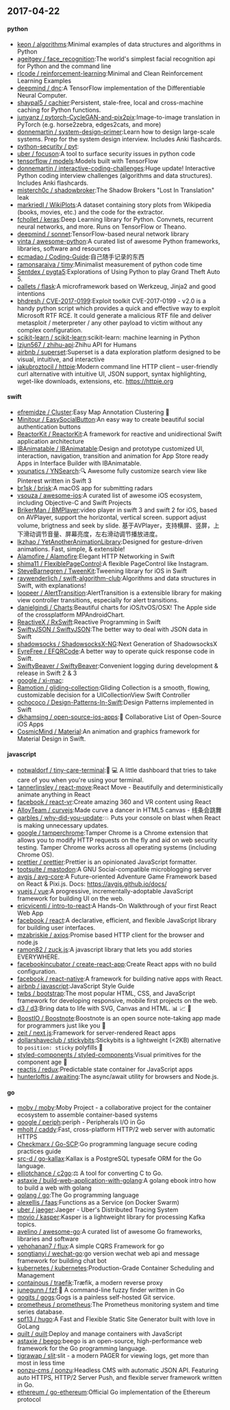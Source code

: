 ## 2017-04-22

#### python
* [keon / algorithms](https://github.com/keon/algorithms):Minimal examples of data structures and algorithms in Python
* [ageitgey / face_recognition](https://github.com/ageitgey/face_recognition):The world's simplest facial recognition api for Python and the command line
* [rlcode / reinforcement-learning](https://github.com/rlcode/reinforcement-learning):Minimal and Clean Reinforcement Learning Examples
* [deepmind / dnc](https://github.com/deepmind/dnc):A TensorFlow implementation of the Differentiable Neural Computer.
* [shaypal5 / cachier](https://github.com/shaypal5/cachier):Persistent, stale-free, local and cross-machine caching for Python functions.
* [junyanz / pytorch-CycleGAN-and-pix2pix](https://github.com/junyanz/pytorch-CycleGAN-and-pix2pix):Image-to-image translation in PyTorch (e.g. horse2zebra, edges2cats, and more)
* [donnemartin / system-design-primer](https://github.com/donnemartin/system-design-primer):Learn how to design large-scale systems. Prep for the system design interview. Includes Anki flashcards.
* [python-security / pyt](https://github.com/python-security/pyt):
* [uber / focuson](https://github.com/uber/focuson):A tool to surface security issues in python code
* [tensorflow / models](https://github.com/tensorflow/models):Models built with TensorFlow
* [donnemartin / interactive-coding-challenges](https://github.com/donnemartin/interactive-coding-challenges):Huge update! Interactive Python coding interview challenges (algorithms and data structures). Includes Anki flashcards.
* [misterch0c / shadowbroker](https://github.com/misterch0c/shadowbroker):The Shadow Brokers "Lost In Translation" leak
* [markriedl / WikiPlots](https://github.com/markriedl/WikiPlots):A dataset containing story plots from Wikipedia (books, movies, etc.) and the code for the extractor.
* [fchollet / keras](https://github.com/fchollet/keras):Deep Learning library for Python. Convnets, recurrent neural networks, and more. Runs on TensorFlow or Theano.
* [deepmind / sonnet](https://github.com/deepmind/sonnet):TensorFlow-based neural network library
* [vinta / awesome-python](https://github.com/vinta/awesome-python):A curated list of awesome Python frameworks, libraries, software and resources
* [ecmadao / Coding-Guide](https://github.com/ecmadao/Coding-Guide):自己随手记录的东西
* [ramonsaraiva / timy](https://github.com/ramonsaraiva/timy):Minimalist measurement of python code time
* [Sentdex / pygta5](https://github.com/Sentdex/pygta5):Explorations of Using Python to play Grand Theft Auto 5.
* [pallets / flask](https://github.com/pallets/flask):A microframework based on Werkzeug, Jinja2 and good intentions
* [bhdresh / CVE-2017-0199](https://github.com/bhdresh/CVE-2017-0199):Exploit toolkit CVE-2017-0199 - v2.0 is a handy python script which provides a quick and effective way to exploit Microsoft RTF RCE. It could generate a malicious RTF file and deliver metasploit / meterpreter / any other payload to victim without any complex configuration.
* [scikit-learn / scikit-learn](https://github.com/scikit-learn/scikit-learn):scikit-learn: machine learning in Python
* [lzjun567 / zhihu-api](https://github.com/lzjun567/zhihu-api):Zhihu API for Humans
* [airbnb / superset](https://github.com/airbnb/superset):Superset is a data exploration platform designed to be visual, intuitive, and interactive
* [jakubroztocil / httpie](https://github.com/jakubroztocil/httpie):Modern command line HTTP client – user-friendly curl alternative with intuitive UI, JSON support, syntax highlighting, wget-like downloads, extensions, etc. https://httpie.org

#### swift
* [efremidze / Cluster](https://github.com/efremidze/Cluster):Easy Map Annotation Clustering 📍
* [Minitour / EasySocialButton](https://github.com/Minitour/EasySocialButton):An easy way to create beautiful social authentication buttons
* [ReactorKit / ReactorKit](https://github.com/ReactorKit/ReactorKit):A framework for reactive and unidirectional Swift application architecture
* [IBAnimatable / IBAnimatable](https://github.com/IBAnimatable/IBAnimatable):Design and prototype customized UI, interaction, navigation, transition and animation for App Store ready Apps in Interface Builder with IBAnimatable.
* [younatics / YNSearch](https://github.com/younatics/YNSearch):🔍 Awesome fully customize search view like Pinterest written in Swift 3
* [br1sk / brisk](https://github.com/br1sk/brisk):A macOS app for submitting radars
* [vsouza / awesome-ios](https://github.com/vsouza/awesome-ios):A curated list of awesome iOS ecosystem, including Objective-C and Swift Projects
* [BrikerMan / BMPlayer](https://github.com/BrikerMan/BMPlayer):video player in swift 3 and swift 2 for iOS, based on AVPlayer, support the horizontal, vertical screen. support adjust volume, brigtness and seek by slide. 基于AVPlayer，支持横屏、竖屏，上下滑动调节音量、屏幕亮度，左右滑动调节播放进度。
* [lkzhao / YetAnotherAnimationLibrary](https://github.com/lkzhao/YetAnotherAnimationLibrary):Designed for gesture-driven animations. Fast, simple, & extensible!
* [Alamofire / Alamofire](https://github.com/Alamofire/Alamofire):Elegant HTTP Networking in Swift
* [shima11 / FlexiblePageControl](https://github.com/shima11/FlexiblePageControl):A flexible PageControl like Instagram.
* [SteveBarnegren / TweenKit](https://github.com/SteveBarnegren/TweenKit):Tweening library for iOS in Swift
* [raywenderlich / swift-algorithm-club](https://github.com/raywenderlich/swift-algorithm-club):Algorithms and data structures in Swift, with explanations!
* [loopeer / AlertTransition](https://github.com/loopeer/AlertTransition):AlertTransition is a extensible library for making view controller transitions, especially for alert transitions.
* [danielgindi / Charts](https://github.com/danielgindi/Charts):Beautiful charts for iOS/tvOS/OSX! The Apple side of the crossplatform MPAndroidChart.
* [ReactiveX / RxSwift](https://github.com/ReactiveX/RxSwift):Reactive Programming in Swift
* [SwiftyJSON / SwiftyJSON](https://github.com/SwiftyJSON/SwiftyJSON):The better way to deal with JSON data in Swift
* [shadowsocks / ShadowsocksX-NG](https://github.com/shadowsocks/ShadowsocksX-NG):Next Generation of ShadowsocksX
* [EyreFree / EFQRCode](https://github.com/EyreFree/EFQRCode):A better way to operate quick response code in Swift.
* [SwiftyBeaver / SwiftyBeaver](https://github.com/SwiftyBeaver/SwiftyBeaver):Convenient logging during development & release in Swift 2 & 3
* [google / xi-mac](https://github.com/google/xi-mac):
* [Ramotion / gliding-collection](https://github.com/Ramotion/gliding-collection):Gliding Collection is a smooth, flowing, customizable decision for a UICollectionView Swift Controller
* [ochococo / Design-Patterns-In-Swift](https://github.com/ochococo/Design-Patterns-In-Swift):Design Patterns implemented in Swift
* [dkhamsing / open-source-ios-apps](https://github.com/dkhamsing/open-source-ios-apps):📱 Collaborative List of Open-Source iOS Apps
* [CosmicMind / Material](https://github.com/CosmicMind/Material):An animation and graphics framework for Material Design in Swift.

#### javascript
* [notwaldorf / tiny-care-terminal](https://github.com/notwaldorf/tiny-care-terminal):💖 💻 A little dashboard that tries to take care of you when you're using your terminal.
* [tannerlinsley / react-move](https://github.com/tannerlinsley/react-move):React Move - Beautifully and deterministically animate anything in React
* [facebook / react-vr](https://github.com/facebook/react-vr):Create amazing 360 and VR content using React
* [AlloyTeam / curvejs](https://github.com/AlloyTeam/curvejs):Made curve a dancer in HTML5 canvas - 线条会跳舞
* [garbles / why-did-you-update](https://github.com/garbles/why-did-you-update):💥 Puts your console on blast when React is making unnecessary updates.
* [google / tamperchrome](https://github.com/google/tamperchrome):Tamper Chrome is a Chrome extension that allows you to modify HTTP requests on the fly and aid on web security testing. Tamper Chrome works across all operating systems (including Chrome OS).
* [prettier / prettier](https://github.com/prettier/prettier):Prettier is an opinionated JavaScript formatter.
* [tootsuite / mastodon](https://github.com/tootsuite/mastodon):A GNU Social-compatible microblogging server
* [avgjs / avg-core](https://github.com/avgjs/avg-core):A Future-oriented Adventure Game Framework based on React & Pixi.js. Docs: https://avgjs.github.io/docs/
* [vuejs / vue](https://github.com/vuejs/vue):A progressive, incrementally-adoptable JavaScript framework for building UI on the web.
* [ericvicenti / intro-to-react](https://github.com/ericvicenti/intro-to-react):A Hands-On Walkthrough of your first React Web App
* [facebook / react](https://github.com/facebook/react):A declarative, efficient, and flexible JavaScript library for building user interfaces.
* [mzabriskie / axios](https://github.com/mzabriskie/axios):Promise based HTTP client for the browser and node.js
* [ramon82 / zuck.js](https://github.com/ramon82/zuck.js):A javascript library that lets you add stories EVERYWHERE.
* [facebookincubator / create-react-app](https://github.com/facebookincubator/create-react-app):Create React apps with no build configuration.
* [facebook / react-native](https://github.com/facebook/react-native):A framework for building native apps with React.
* [airbnb / javascript](https://github.com/airbnb/javascript):JavaScript Style Guide
* [twbs / bootstrap](https://github.com/twbs/bootstrap):The most popular HTML, CSS, and JavaScript framework for developing responsive, mobile first projects on the web.
* [d3 / d3](https://github.com/d3/d3):Bring data to life with SVG, Canvas and HTML. 📊 📈 🎉
* [BoostIO / Boostnote](https://github.com/BoostIO/Boostnote):Boostnote is an open source note-taking app made for programmers just like you 🚀
* [zeit / next.js](https://github.com/zeit/next.js):Framework for server-rendered React apps
* [dollarshaveclub / stickybits](https://github.com/dollarshaveclub/stickybits):Stickybits is a lightweight (<2KB) alternative to `position: sticky` polyfills 🍬
* [styled-components / styled-components](https://github.com/styled-components/styled-components):Visual primitives for the component age 💅
* [reactjs / redux](https://github.com/reactjs/redux):Predictable state container for JavaScript apps
* [hunterloftis / awaiting](https://github.com/hunterloftis/awaiting):The async/await utility for browsers and Node.js.

#### go
* [moby / moby](https://github.com/moby/moby):Moby Project - a collaborative project for the container ecosystem to assemble container-based systems
* [google / periph](https://github.com/google/periph):periph - Peripherals I/O in Go
* [mholt / caddy](https://github.com/mholt/caddy):Fast, cross-platform HTTP/2 web server with automatic HTTPS
* [Checkmarx / Go-SCP](https://github.com/Checkmarx/Go-SCP):Go programming language secure coding practices guide
* [src-d / go-kallax](https://github.com/src-d/go-kallax):Kallax is a PostgreSQL typesafe ORM for the Go language.
* [elliotchance / c2go](https://github.com/elliotchance/c2go):⚖️ A tool for converting C to Go.
* [astaxie / build-web-application-with-golang](https://github.com/astaxie/build-web-application-with-golang):A golang ebook intro how to build a web with golang
* [golang / go](https://github.com/golang/go):The Go programming language
* [alexellis / faas](https://github.com/alexellis/faas):Functions as a Service (on Docker Swarm)
* [uber / jaeger](https://github.com/uber/jaeger):Jaeger - Uber's Distributed Tracing System
* [movio / kasper](https://github.com/movio/kasper):Kasper is a lightweight library for processing Kafka topics.
* [avelino / awesome-go](https://github.com/avelino/awesome-go):A curated list of awesome Go frameworks, libraries and software
* [yehohanan7 / flux](https://github.com/yehohanan7/flux):A simple CQRS Framework for go
* [songtianyi / wechat-go](https://github.com/songtianyi/wechat-go):go version wechat web api and message framework for building chat bot
* [kubernetes / kubernetes](https://github.com/kubernetes/kubernetes):Production-Grade Container Scheduling and Management
* [containous / traefik](https://github.com/containous/traefik):Træfik, a modern reverse proxy
* [junegunn / fzf](https://github.com/junegunn/fzf):🌸 A command-line fuzzy finder written in Go
* [gogits / gogs](https://github.com/gogits/gogs):Gogs is a painless self-hosted Git service.
* [prometheus / prometheus](https://github.com/prometheus/prometheus):The Prometheus monitoring system and time series database.
* [spf13 / hugo](https://github.com/spf13/hugo):A Fast and Flexible Static Site Generator built with love in GoLang
* [quilt / quilt](https://github.com/quilt/quilt):Deploy and manage containers with JavaScript
* [astaxie / beego](https://github.com/astaxie/beego):beego is an open-source, high-performance web framework for the Go programming language.
* [tigrawap / slit](https://github.com/tigrawap/slit):slit - a modern PAGER for viewing logs, get more than most in less time
* [ponzu-cms / ponzu](https://github.com/ponzu-cms/ponzu):Headless CMS with automatic JSON API. Featuring auto HTTPS, HTTP/2 Server Push, and flexible server framework written in Go.
* [ethereum / go-ethereum](https://github.com/ethereum/go-ethereum):Official Go implementation of the Ethereum protocol
